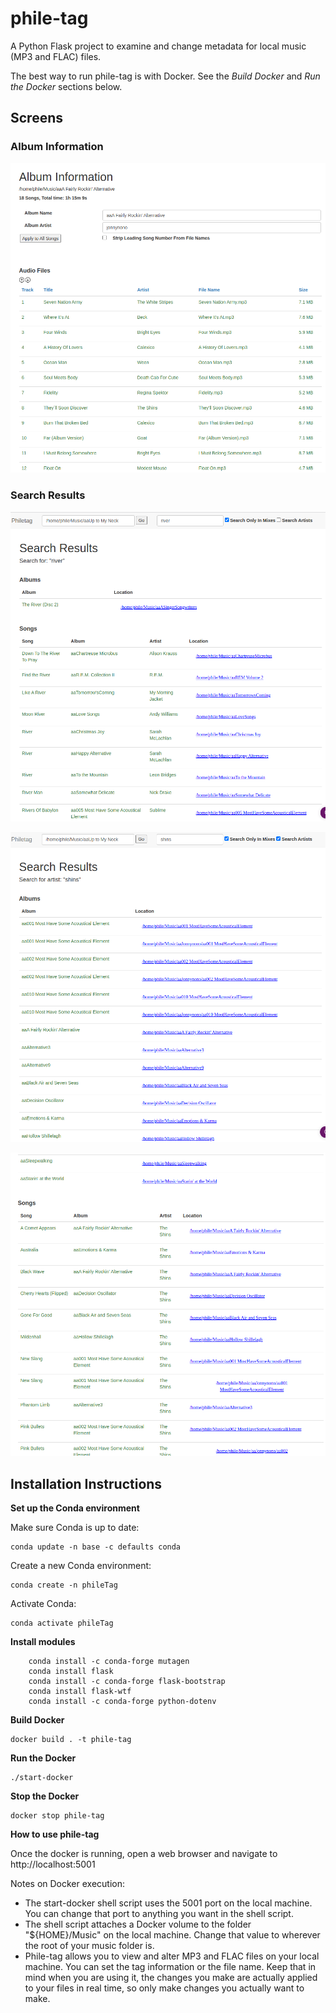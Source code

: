 # phile-tag
A Python Flask project to examine and change metadata for local music (MP3 and FLAC) files. 

The best way to run phile-tag is with Docker. See the *Build Docker* and *Run the Docker* sections below.

## Screens

### Album Information

![Album Information](./screens/philetag.png "Album Information")

### Search Results

![Song Search Results](./screens/songsearch.png "Song Search Results")

![Artist Search Results 1](./screens/artistsearch1.png "Artist Search Results 1")

![Artist Search Results 2](./screens/artistsearch2.png "Artist Search Results 2")


## Installation Instructions

**Set up the Conda environment**

Make sure Conda is up to date:
```
conda update -n base -c defaults conda
```

Create a new Conda environment:
```
conda create -n phileTag
```

Activate Conda:
```
conda activate phileTag
```

**Install modules**
```
    conda install -c conda-forge mutagen
    conda install flask
    conda install -c conda-forge flask-bootstrap
    conda install flask-wtf
    conda install -c conda-forge python-dotenv
```

**Build Docker**
```
docker build . -t phile-tag
```

**Run the Docker**
```
./start-docker
```

**Stop the Docker**
```
docker stop phile-tag
```

**How to use phile-tag**

Once the docker is running, open a web browser and navigate to http://localhost:5001

Notes on Docker execution:
* The start-docker shell script uses the 5001 port on the local machine. You can change that port to anything you want in the shell script.
* The shell script attaches a Docker volume to the folder "${HOME}/Music" on the local machine. Change that value to wherever the root of your music folder is.
* Phile-tag allows you to view and alter MP3 and FLAC files on your local machine. You can set the tag information or the file name. Keep that in mind when you are using it, the changes you make are actually applied to your files in real time, so only make changes you actually want to make.

